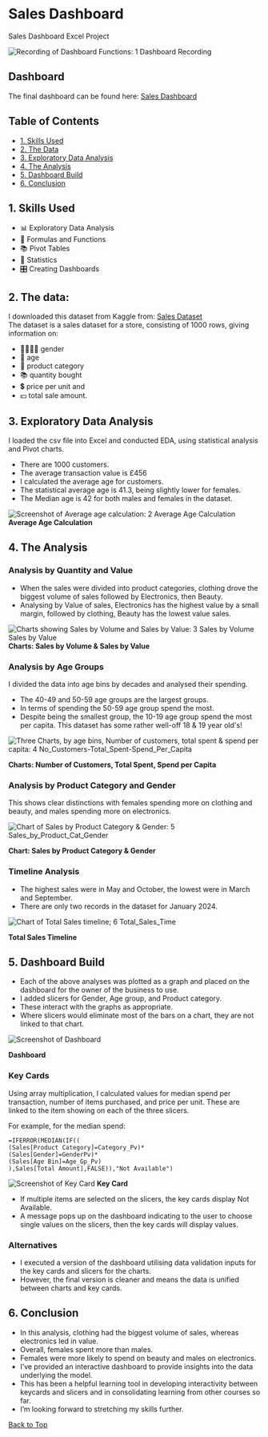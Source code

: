 # Sales Dashboard
Sales Dashboard Excel Project

![Recording of Dashboard Functions: 1 Dashboard Recording](https://github.com/user-attachments/assets/7625125c-ba5d-4867-9802-bb8e1cd2ad70)

## Dashboard  
The final dashboard can be found here: [Sales Dashboard](https://github.com/DataJane/Sales_Dashboard/blob/main/Sales%20Dashboard.xlsx)


## Table of Contents
- [1. Skills Used](#1-skills-used)
- [2. The Data](#2-the-data)
- [3. Exploratory Data Analysis](#3-exploratory-data-analysis)
- [4. The Analysis](#4-the-analysis)
- [5. Dashboard Build](#5-dashboard-build)
- [6. Conclusion](#6-conclusion)


## 1. Skills Used  
- 📊 Exploratory Data Analysis  
- 🧮 Formulas and Functions  
- 📚 Pivot Tables  
- 📐 Statistics  
- 🎛️ Creating Dashboards  


## 2. The data:
I downloaded this dataset from Kaggle from: [Sales Dataset](https://www.kaggle.com/datasets/sahilislam007/sales-dataset/data)  
The dataset is a sales dataset for a store, consisting of 1000 rows, giving information on:  
- 🧑🏻‍🧑‍🧒 gender  
- 🔞 age  
- 🛒 product category   
- 📚 quantity bought   
- 💲 price per unit and   
- 💵 total sale amount.  


## 3. Exploratory Data Analysis
I loaded the csv file into Excel and conducted EDA, using statistical analysis and Pivot charts.  
- There are 1000 customers.  
- The average transaction value is £456  
- I calculated the average age for customers.  
- The statistical average age is 41.3, being slightly lower for females.   
- The Median age is 42 for both males and females in the dataset.  

![Screenshot of Average age calculation: 2 Average Age Calculation](https://github.com/user-attachments/assets/be45cb85-8cd3-48be-8ea0-85fbbbde63ba)
**Average Age Calculation**


## 4. The Analysis
### Analysis by Quantity and Value
- When the sales were divided into product categories, clothing drove the biggest volume of sales followed by Electronics, then Beauty.  
- Analysing by Value of sales, Electronics has the highest value by a small margin, followed by clothing, Beauty has the lowest value sales.  

![Charts showing Sales by Volume and Sales by Value: 3 Sales by Volume Sales by Value](https://github.com/user-attachments/assets/0300ca4b-6006-4990-b9a4-6bf164352907)
**Charts: Sales by Volume & Sales by Value**

### Analysis by Age Groups
I divided the data into age bins by decades and analysed their spending.  
- The 40-49 and 50-59 age groups are the largest groups.  
- In terms of spending the 50-59 age group spend the most.  
- Despite being the smallest group, the 10-19 age group spend the most per capita. This dataset has some rather well-off 18 & 19 year old's!  

![Three Charts, by age bins, Number of customers, total spent & spend per capita: 4 No_Customers-Total_Spent-Spend_Per_Capita](https://github.com/user-attachments/assets/52d016a1-47b3-4be8-a7ef-ee729bd29116)

**Charts: Number of Customers, Total Spent, Spend per Capita**

### Analysis by Product Category and Gender

This shows clear distinctions with females spending more on clothing and beauty, and males spending more on electronics.  

![Chart of Sales by Product Category & Gender: 5 Sales_by_Product_Cat_Gender](https://github.com/user-attachments/assets/7974235c-50f2-4674-b2df-734930eae49b)

**Chart: Sales by Product Category & Gender**

### Timeline Analysis 
- The highest sales were in May and October, the lowest were in March and September. 
- There are only two records in the dataset for January 2024.  

![Chart of Total Sales timeline; 6 Total_Sales_Time](https://github.com/user-attachments/assets/b3306923-86cf-4097-b1f9-52c39a49776b)

**Total Sales Timeline** 


## 5. Dashboard Build 
- Each of the above analyses was plotted as a graph and placed on the dashboard for the owner of the business to use. 
- I added slicers for Gender, Age group, and Product category.  
- These interact with the graphs as appropriate.
- Where slicers would eliminate most of the bars on a chart, they are not linked to that chart.

![Screenshot of Dashboard](https://github.com/user-attachments/assets/1aae557c-01a4-40d1-a3de-cae704d9a0a0)

**Dashboard**

### Key Cards
Using array multiplication, I calculated values for median spend per transaction, number of items purchased, and price per unit. 
These are linked to the item showing on each of the three slicers.

For example, for the median spend:
```
=IFERROR(MEDIAN(IF((
(Sales[Product Category]=Category_Pv)*
(Sales[Gender]=GenderPv)*
(Sales[Age Bin]=Age_Gp_Pv)
),Sales[Total Amount],FALSE)),"Not Available")
```
![Screenshot of Key Card](https://github.com/user-attachments/assets/195afacb-c8ce-4f47-bd76-2b1ed60c75dd)
**Key Card**

- If multiple items are selected on the slicers, the key cards display Not Available. 
- A message pops up on the dashboard indicating to the user to choose single values on the slicers, then the key cards will display values.


### Alternatives
- I executed a version of the dashboard utilising data validation inputs for the key cards and slicers for the charts.  
- However, the final version is cleaner and means the data is unified between charts and key cards.


## 6. Conclusion
- In this analysis, clothing had the biggest volume of sales, whereas electronics led in value.   
- Overall, females spent more than males.   
- Females were more likely to spend on beauty and males on electronics.  
- I’ve provided an interactive dashboard to provide insights into the data underlying the model.  
- This has been a helpful learning tool in developing interactivity between keycards and slicers and in consolidating learning from other courses so far.  
- I’m looking forward to stretching my skills further.

[Back to Top](#sales-dashboard)
